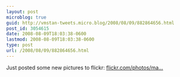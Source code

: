 ```yaml
---
layout: post
microblog: true
guid: http://vmstan-tweets.micro.blog/2008/08/09/882864656.html
post_id: 3054615
date: 2008-08-09T18:03:38-0600
lastmod: 2008-08-09T18:03:38-0600
type: post
url: /2008/08/09/882864656.html
---
```

Just posted some new pictures to flickr: [flickr.com/photos/ma...](http://flickr.com/photos/marshalus/sets/72157606639068031/)
